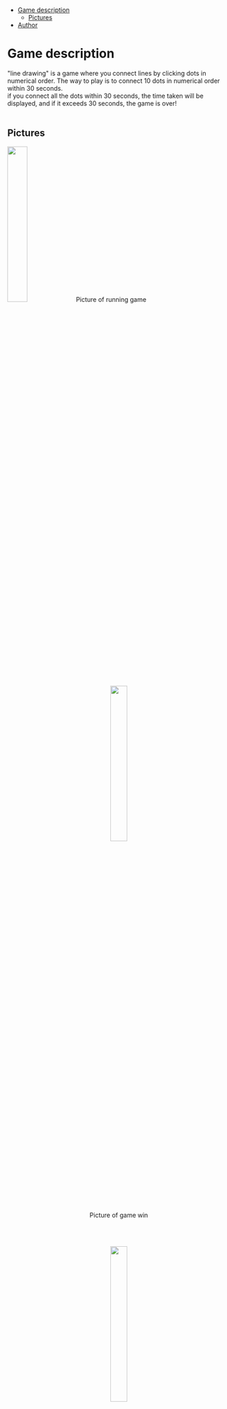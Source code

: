 </br>

- [Game description](#game-description)
  - [Pictures](#pictures)
- [Author](#author)

# Game description
"line drawing" is a game where you connect lines by clicking dots in numerical order. The way to play is to connect 10 dots in numerical order within 30 seconds.
</br>
if you connect all the dots within 30 seconds, the time taken will be displayed, and if it exceeds 30 seconds, the game is over!
</br>
</br>

## Pictures    
<img width="30%" src="https://user-images.githubusercontent.com/92027143/218973206-9b0be17d-5686-460e-9709-1422792aa47d.png" >        
Picture of running game
</br>
</br>
</br>

<div style="text-align:center;">
    <figure>
        <img width="30%" src="https://user-images.githubusercontent.com/92027143/218974341-60040d42-1b18-4007-ae35-21ee1568b612.png" >
        <figcaption>
            </br>
            Picture of game win
        </figcaption>
    </figure>
</div>
</br>
</br>

<div style="text-align:center;">
    <figure>
        <img width="30%" src="https://user-images.githubusercontent.com/92027143/218974529-c17db856-69f8-4a68-adec-2cd733ec9b1e.png" >
        <figcaption>
            </br>
            Picture of game over
        </figcaption>
    </figure>
</div>
</br>
</br>

# Author
accio

